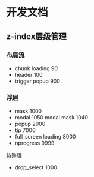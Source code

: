 # 开发文档

## z-index层级管理

### 布局流

- chunk loading 90
- header 100
- trigger popup 900

### 浮层

- mask 1000
- modal 1050 modal mask 1040
- popup 2000
- tip 7000
- full_screen loading 8000
- nprogress 9999

待整理

- drop_select 1000